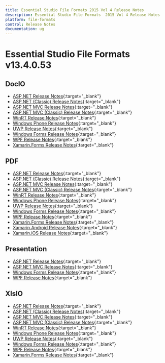 ```yaml
---
title: Essential Studio File Formats 2015 Vol 4 Release Notes
description: Essential Studio File Formats  2015 Vol 4 Release Notes
platform: file-formats
control: Release Notes
documentation: ug
---
```


# Essential Studio File Formats v13.4.0.53

## DocIO

* [ASP.NET Release Notes](/aspnet/release-notes/v13.4.0.53#docio){:target="_blank"}
* [ASP.NET (Classic) Release Notes](/aspnet-classic/release-notes/v13.4.0.53#docio){:target="_blank"}
* [ASP.NET MVC Release Notes](/aspnetmvc/release-notes/v13.4.0.53#docio){:target="_blank"}
* [ASP.NET MVC (Classic) Release Notes](/aspnetmvc-classic/release-notes/v13.4.0.53#docio){:target="_blank"}
* [WinRT Release Notes](/winrt/release-notes/v13.4.0.53#docio){:target="_blank"}
* [Windows Phone Release Notes](/wp8/release-notes/wp-winrt/v13.4.0.53#docio){:target="_blank"}
* [UWP Release Notes](/uwp/release-notes/v13.4.0.53#docio){:target="_blank"}
* [Windows Forms Release Notes](/windowsforms/release-notes/v13.4.0.53#docio){:target="_blank"}
* [WPF Release Notes](/wpf/release-notes/v13.4.0.53#docio){:target="_blank"}
* [Xamarin.Forms Release Notes](/xamarin/release-notes/xamarin-forms/v13.4.0.53#docio){:target="_blank"}

## PDF

* [ASP.NET Release Notes](/aspnet/release-notes/v13.4.0.53#pdf){:target="_blank"}
* [ASP.NET (Classic) Release Notes](/aspnet-classic/release-notes/v13.4.0.53#pdf){:target="_blank"}
* [ASP.NET MVC Release Notes](/aspnetmvc/release-notes/v13.4.0.53#pdf){:target="_blank"}
* [ASP.NET MVC (Classic) Release Notes](/aspnetmvc-classic/release-notes/v13.4.0.53#pdf){:target="_blank"}
* [WinRT Release Notes](/winrt/release-notes/v13.4.0.53#pdf){:target="_blank"}
* [Windows Phone Release Notes](/wp8/release-notes/wp-winrt/v13.4.0.53#pdf){:target="_blank"}
* [UWP Release Notes](/uwp/release-notes/v13.4.0.53#pdf){:target="_blank"}
* [Windows Forms Release Notes](/windowsforms/release-notes/v13.4.0.53#pdf){:target="_blank"}
* [WPF Release Notes](/wpf/release-notes/v13.4.0.53#pdf){:target="_blank"}
* [Xamarin.Forms Release Notes](/xamarin/release-notes/xamarin-forms/v13.4.0.53#pdf){:target="_blank"}
* [Xamarin.Android Release Notes](/xamarin/release-notes/xamarin-android/v13.4.0.53#pdf){:target="_blank"}
* [Xamarin.iOS Release Notes](/xamarin/release-notes/xamarin-android/v13.4.0.53#pdf){:target="_blank"}

## Presentation

* [ASP.NET Release Notes](/aspnet/release-notes/v13.4.0.53#presentation){:target="_blank"}
* [ASP.NET MVC Release Notes](/aspnetmvc/release-notes/v13.4.0.53#presentation){:target="_blank"}
* [Windows Forms Release Notes](/windowsforms/release-notes/v13.4.0.53#presentation){:target="_blank"}
* [WPF Release Notes](/wpf/release-notes/v13.4.0.53#presentation){:target="_blank"}

## XlsIO

* [ASP.NET Release Notes](/aspnet/release-notes/v13.4.0.53#xlsio){:target="_blank"}
* [ASP.NET (Classic) Release Notes](/aspnet-classic/release-notes/v13.4.0.53#xlsio){:target="_blank"}
* [ASP.NET MVC Release Notes](/aspnetmvc/release-notes/v13.4.0.53#xlsio){:target="_blank"}
* [ASP.NET MVC (Classic) Release Notes](/aspnetmvc-classic/release-notes/v13.4.0.53#xlsio){:target="_blank"}
* [WinRT Release Notes](/winrt/release-notes/v13.4.0.53#xlsio){:target="_blank"}
* [Windows Phone Release Notes](/wp8/release-notes/wp-winrt/v13.4.0.53#xlsio){:target="_blank"}
* [UWP Release Notes](/uwp/release-notes/v13.4.0.53#xlsio){:target="_blank"}
* [Windows Forms Release Notes](/windowsforms/release-notes/v13.4.0.53#xlsio){:target="_blank"}
* [WPF Release Notes](/wpf/release-notes/v13.4.0.53#xlsio){:target="_blank"}
* [Xamarin.Forms Release Notes](/xamarin/release-notes/xamarin-forms/v13.4.0.53#xlsio){:target="_blank"}